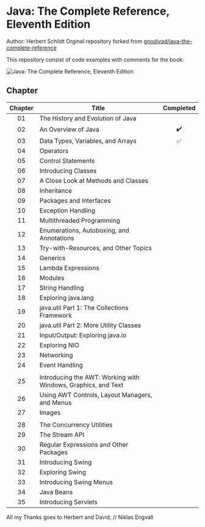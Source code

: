 # Java: The Complete Reference, Eleventh Edition

Author: Herbert Schildt
Orginal repository forked from [gnodivad/java-the-complete-reference](https://github.com/gnodivad/java-the-complete-reference "Link to gnodivad's repository")

This repository consist of code examples with comments for the book:

![Java: The Complete Reference, Eleventh Edition](book.jpg)

## Chapter

| Chapter | Title                                                         | Completed |
| :-----: | ------------------------------------------------------------- | :-------: |
|   01    | The History and Evolution of Java                             |           |
|   02    | An Overview of Java                                           |    :heavy_check_mark:      |
|   03    | Data Types, Variables, and Arrays                             |    :white_check_mark:      |
|   04    | Operators                                                     |           |
|   05    | Control Statements                                            |           |
|   06    | Introducing Classes                                           |           |
|   07    | A Close Look at Methods and Classes                           |           |
|   08    | Inheritance                                                   |           |
|   09    | Packages and Interfaces                                       |           |
|   10    | Exception Handling                                            |           |
|   11    | Multithreaded Programming                                     |           |
|   12    | Enumerations, Autoboxing, and Annotations                     |           |
|   13    | Try-with-Resources, and Other Topics                          |           |
|   14    | Generics                                                      |           |
|   15    | Lambda Expressions                                            |           |
|   16    | Modules                                                       |           |
|   17    | String Handling                                               |           |
|   18    | Exploring java.lang                                           |           |
|   19    | java.util Part 1: The Collections Framework                   |           |
|   20    | java.util Part 2: More Utility Classes                        |           |
|   21    | Input/Output: Exploring java.io                               |           |
|   22    | Exploring NIO                                                 |           |
|   23    | Networking                                                    |           |
|   24    | Event Handling                                                |           
|         |                                  
|   25    | Introducing the AWT: Working with Windows, Graphics, and Text |           |
|   26    | Using AWT Controls, Layout Managers, and Menus                |           |
|   27    | Images                                                        |
|         |
|   28    | The Concurrency Utilities                                     |           |
|   29    | The Stream API                                                |           |
|   30    | Regular Expressions and Other Packages                        |           |
|   31    | Introducing Swing                                             |           |
|   32    | Exploring Swing                                               |           |
|   33    | Introducing Swing Menus                                       |           |
|   34    | Java Beans                                                    |           |
|   35    | Introducing Servlets                                          |           |

All my Thanks goes to Herbert and David,
// Niklas Engvall
